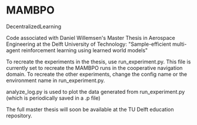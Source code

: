 # MAMBPO
DecentralizedLearning

Code associated with Daniel Willemsen's Master Thesis in Aerospace Engineering at the Delft University of Technology: "Sample-efficient multi-agent reinforcement learning using learned world models"

To recreate the experiments in the thesis, use run_experiment.py.
This file is currently set to recreate the MAMBPO runs in the cooperative navigation domain.
To recreate the other experiments, change the config name or the environment name in run_experiment.py.

analyze_log.py is used to plot the data generated from run_experiment.py (which is periodically saved in a .p file)

The full master thesis will soon be available at the TU Delft education repository.
